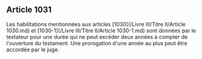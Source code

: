 Article 1031
----
Les habilitations mentionnées aux articles [1030](/Livre III/Titre II/Article 1030.md) et [1030-1](/Livre III/Titre II/Article 1030-1.md) sont données par le
testateur pour une durée qui ne peut excéder deux années à compter de
l'ouverture du testament. Une prorogation d'une année au plus peut être accordée
par le juge.
